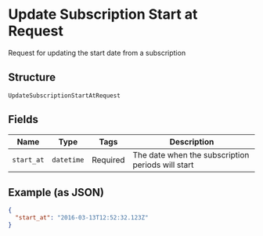 
# Update Subscription Start at Request

Request for updating the start date from a subscription

## Structure

`UpdateSubscriptionStartAtRequest`

## Fields

| Name | Type | Tags | Description |
|  --- | --- | --- | --- |
| `start_at` | `datetime` | Required | The date when the subscription periods will start |

## Example (as JSON)

```json
{
  "start_at": "2016-03-13T12:52:32.123Z"
}
```


